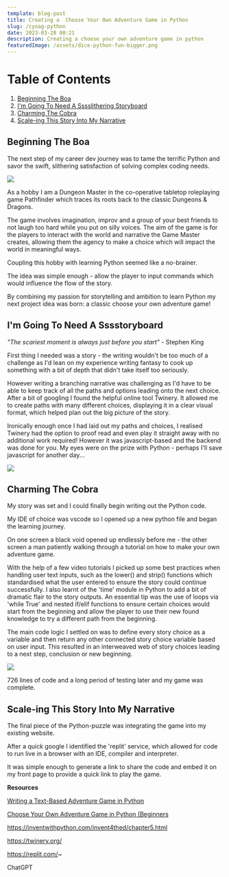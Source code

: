 ```yaml
---
template: blog-post
title: Creating a  Choose Your Own Adventure Game in Python
slug: /cyoag-python
date: 2023-03-28 00:21
description: Creating a choose your own adventure game in python
featuredImage: /assets/dice-python-fun-bigger.png
---
```

<!DOCTYPE html>

<html>
<head>
	<title>Table of Contents</title>
</head>
<body>
	<h1>Table of Contents</h1>
	<ol>
		<!-- Link to section 1: Beginning The Boa -->
		<li><a href="#section1">Beginning The Boa</a></li>
		<!-- Link to section 2:  I'm Going To Need A Sssstoryboard -->
		<li><a href="#section2">I'm Going To Need A Sssslithering Storyboard</a></li>
		<!-- Link to section 3: Charming The Cobra -->
		<li><a href="#section3">Charming The Cobra</a></li>
		<!-- Link to section 4: Scale-ing This Story Into My Narrative -->
		<li><a href="#section4">Scale-ing This Story Into My Narrative</a></li>
	</ol>

<!--StartFragment-->

<!-- Section 1: Beginning The Boa --> 

<h2 id="section1">Beginning The Boa</h2> 

<p>

The next step of my career dev journey was to tame the terrific Python and savor the swift, slithering satisfaction of solving complex coding needs.

![](/assets/python-dev-plan.png)

A﻿s a hobby I am a Dungeon Master in the co-operative tabletop roleplaying game Pathfinder which traces its roots back to the classic Dungeons & Dragons.

The game involves imagination, improv and a group of your best friends to not laugh too hard while you put on silly voices. The aim of the game is for the players to interact with the world and narrative the Game Master creates, allowing them the agency to make a choice which will impact the world in meaningful ways.

Coupling this hobby with learning Python seemed like a no-brainer.

The idea was simple enough - allow the player to input commands which would influence the flow of the story.

By combining my passion for storytelling and ambition to learn Python my next project idea was born: a classic choose your own adventure game!

<!--StartFragment-->

<!-- Section 2: I'm Going To Need A Sssstoryboard --> 

<h2 id="section2">I'm Going To Need A Sssstoryboard </h2> 

<p>

 *"﻿The scariest moment is always just before you start" -* Stephen King

F﻿irst thing I needed was a story - the writing wouldn't be too much of a challenge as I'd lean on my experience writing fantasy to cook up something with a bit of depth that didn't take itself too seriously.

However writing a branching narrative was challenging as I'd have to be able to keep track of all the paths and options leading onto the next choice. After a bit of googling I found the helpful online tool Twinery. It allowed me to create paths with many different choices, displaying it in a clear visual format, which helped plan out the big picture of the story.

Ironically enough once I had laid out my paths and choices, I realised Twinery had the option to proof read and even play it straight away with no additional work required! However it was javascript-based and the backend was done for you. My eyes were on the prize with Python - perhaps I'll save javascript for another day...

![](/assets/storyboard.png)

<!--StartFragment-->

<!-- Section 3: Charming The Cobra --> 

<h2 id="section3">Charming The Cobra </h2> 

<p>

M﻿y story was set and I could finally begin writing out the Python code.

M﻿y IDE of choice was vscode so I opened up a new python file and began the learning journey.

O﻿n one screen a black void opened up endlessly before me - the other screen a man patiently walking through a tutorial on how to make your own adventure game.

W﻿ith the help of a few video tutorials I picked up some best practices when handling user text inputs, such as the lower() and strip() functions which standardised what the user entered to ensure the story could continue successfully. I also learnt of the 'time' module in Python to add a bit of dramatic flair to the story outputs. An essential tip was the use of loops via 'while True' and nested if/elif functions to ensure certain choices would start from the beginning and allow the player to use their new found knowledge to try a different path from the beginning.

T﻿he main code logic I settled on was to define every story choice as a variable and then return any other connected story choice variable based on user input. This resulted in an interweaved web of story choices leading to a next step, conclusion or new beginning.

![](/assets/total_code_size.png)

7﻿26 lines of code and a long period of testing later and my game was complete.

<!--StartFragment-->

<!-- Section 4: Scale-ing This Story Into My Narrative --> 

<h2 id="section4">Scale-ing This Story Into My Narrative</h2> 

<p>

T﻿he final piece of the Python-puzzle was integrating the game into my existing website.

A﻿fter a quick google I identified the 'replit' service, which allowed for code to run live in a browser with an IDE, compiler and interpreter.

It was simple enough to generate a link to share the code and embed it on my front page to provide a quick link to play the game.

**R﻿esources**

[W﻿riting a Text-Based Adventure Game in Python](https://youtu.be/miuHrP2O7Jw)

[C﻿hoose Your Own Adventure Game in Python (Beginners](https://youtu.be/DEcFCn2ubSg)

<https://inventwithpython.com/invent4thed/chapter5.html>

https://twinery.org/

https://replit.com/~

C﻿hatGPT